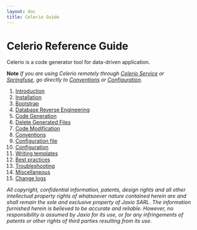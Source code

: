 ```yaml
---
layout: doc
title: Celerio Guide 
---
```


Celerio Reference Guide
=======================

Celerio is a code generator tool for data-driven application.

**Note** *If you are using Celerio remotely through [Celerio Service](/en/celerio-service.html) or [Springfuse](http://www.springfuse.com),
go directly to [Conventions](convention.html) or [Configuration](configuration.html).*

1. [Introduction](introduction.html)
2. [Installation](installation.html)
3. [Bootstrap](bootstrap.html)
4. [Database Reverse Engineering](extraction.html)
5. [Code Generation](generation.html)
5. [Delete Generated Files](delete-generated-files.html)
6. [Code Modification](modification.html)
7. [Conventions](convention.html)
8. [Configuration file](configuration-file.html)
9. [Configuration](configuration.html)
10. [Writing templates](templates.html)
11. [Best practices](best-practices.html)
12. [Troubleshooting](troubleshooting.html)
13. [Miscellaneous](miscellaneous.html)
13. [Change logs](changelog.html)

*All copyright, confidential information, patents, design rights and all other 
intellectual property rights of whatsoever nature contained herein are and 
shall remain the sole and exclusive property of Jaxio SARL. The information 
furnished herein is believed to be accurate and reliable. However, no 
responsibility is assumed by Jaxio for its use, or for any infringements 
of patents or other rights of third parties resulting from its use.*

